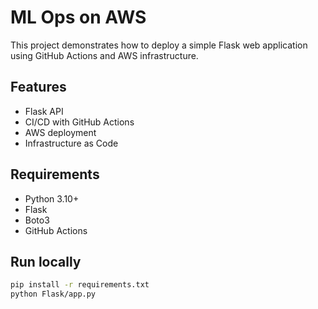# ML Ops on AWS

This project demonstrates how to deploy a simple Flask web application using GitHub Actions and AWS infrastructure.

## Features

- Flask API
- CI/CD with GitHub Actions
- AWS deployment
- Infrastructure as Code

## Requirements

- Python 3.10+
- Flask
- Boto3
- GitHub Actions

## Run locally

```bash
pip install -r requirements.txt
python Flask/app.py